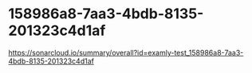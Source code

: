 # 158986a8-7aa3-4bdb-8135-201323c4d1af
https://sonarcloud.io/summary/overall?id=examly-test_158986a8-7aa3-4bdb-8135-201323c4d1af
